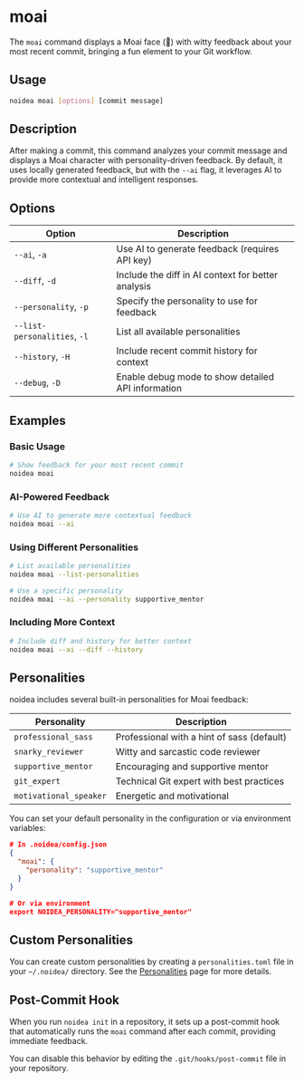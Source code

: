 # moai

The `moai` command displays a Moai face (🗿) with witty feedback about your most recent commit, bringing a fun element to your Git workflow.

## Usage

```bash
noidea moai [options] [commit message]
```

## Description

After making a commit, this command analyzes your commit message and displays a Moai character with personality-driven feedback. By default, it uses locally generated feedback, but with the `--ai` flag, it leverages AI to provide more contextual and intelligent responses.

## Options

| Option | Description |
|--------|-------------|
| `--ai`, `-a` | Use AI to generate feedback (requires API key) |
| `--diff`, `-d` | Include the diff in AI context for better analysis |
| `--personality`, `-p` | Specify the personality to use for feedback |
| `--list-personalities`, `-l` | List all available personalities |
| `--history`, `-H` | Include recent commit history for context |
| `--debug`, `-D` | Enable debug mode to show detailed API information |

## Examples

### Basic Usage

```bash
# Show feedback for your most recent commit
noidea moai
```

### AI-Powered Feedback

```bash
# Use AI to generate more contextual feedback
noidea moai --ai
```

### Using Different Personalities

```bash
# List available personalities
noidea moai --list-personalities

# Use a specific personality
noidea moai --ai --personality supportive_mentor
```

### Including More Context

```bash
# Include diff and history for better context
noidea moai --ai --diff --history
```

## Personalities

noidea includes several built-in personalities for Moai feedback:

| Personality | Description |
|-------------|-------------|
| `professional_sass` | Professional with a hint of sass (default) |
| `snarky_reviewer` | Witty and sarcastic code reviewer |
| `supportive_mentor` | Encouraging and supportive mentor |
| `git_expert` | Technical Git expert with best practices |
| `motivational_speaker` | Energetic and motivational |

You can set your default personality in the configuration or via environment variables:

```json
# In .noidea/config.json
{
  "moai": {
    "personality": "supportive_mentor"
  }
}

# Or via environment
export NOIDEA_PERSONALITY="supportive_mentor"
```

## Custom Personalities

You can create custom personalities by creating a `personalities.toml` file in your `~/.noidea/` directory. See the [Personalities](../features/personalities.md) page for more details.

## Post-Commit Hook

When you run `noidea init` in a repository, it sets up a post-commit hook that automatically runs the `moai` command after each commit, providing immediate feedback.

You can disable this behavior by editing the `.git/hooks/post-commit` file in your repository. 